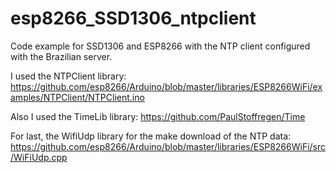 # esp8266_SSD1306_ntpclient
Code example for SSD1306 and ESP8266 with the NTP client configured with the Brazilian server.

I used the NTPClient library:
https://github.com/esp8266/Arduino/blob/master/libraries/ESP8266WiFi/examples/NTPClient/NTPClient.ino

Also I used the TimeLib library:
https://github.com/PaulStoffregen/Time

For last, the WifiUdp library for the make download of the NTP data:
https://github.com/esp8266/Arduino/blob/master/libraries/ESP8266WiFi/src/WiFiUdp.cpp
